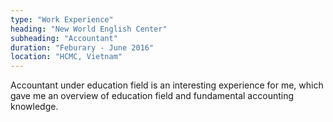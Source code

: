 ```yaml
---
type: "Work Experience"
heading: "New World English Center"
subheading: "Accountant"
duration: "Feburary - June 2016"
location: "HCMC, Vietnam"
---
```

Accountant under education field is an interesting experience for me, which gave me an
overview of education field and fundamental accounting knowledge.
